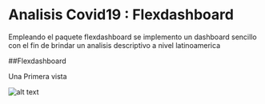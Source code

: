 # Analisis Covid19 : Flexdashboard

Empleando el paquete flexdashboard se implemento un dashboard sencillo con el fin de brindar un analisis descriptivo a nivel latinoamerica

##Flexdashboard

Una Primera vista

![alt text](https://github.com/JesusRQP96/Analisis-covid-19/dashboard_virus.png?raw=true)
